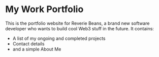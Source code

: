 # My Work Portfolio #
This is the portfolio website for Reverie Beans, a brand new software developer who wants to build cool Web3 stuff in the future.
It contains:
+ A list of my ongoing and completed projects
+ Contact details
+ and a simple About Me
